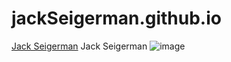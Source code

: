 # jackSeigerman.github.io
[Jack Seigerman](https://github.com/jackSeigerman)
Jack Seigerman
![image](https://github.com/jackSeigerman/jackSeigerman.github.io/assets/133878087/9ac76da4-0610-4e1b-81af-84bae856907c)
